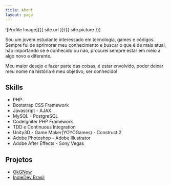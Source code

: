 ```yaml
---
title: About
layout: page
---
```

![Profile Image]({{ site.url }}/{{ site.picture }})

<p>Sou um jovem estudante interessado em tecnologia, games e códigos. Sempre fui de aprimorar meu conhecimento e buscar o que é de mais atual, não importando se é conhecido ou não, procurei sempre estar em meio a algo novo e diferente.</p>

<p>Meu maior desejo e fazer parte das coisas, é estar envolvido, poder deixar meu nome na história é meu objetivo, ser conhecido!</p>

<h2>Skills</h2>

<ul class="skill-list">
	<li>PHP</li>
    <li>Bootstrap CSS Framework</li>
	<li>Javascript - AJAX</li>
	<li>MySQL - PostgreSQL</li>
	<li>CodeIgniter PHP Framework</li>
	<li>TDD e Continuous Integration</li>
	<li>Unity3D - Game Maker(YOYOGames) - Construct 2</li>
	<li>Adobe Photoshop - Adobe Illustrator</li>
	<li>Adobe After Effects - Sony Vegas</li>
</ul>

<h2>Projetos</h2>

<ul>
	<li><a href="http://okgnow.com.br/">OkGNow</a></li>
	<li><a href="https://github.com/Rychillie/IndieDevBrasil.github.io">IndieDev Brasil</a></li>
</ul>
